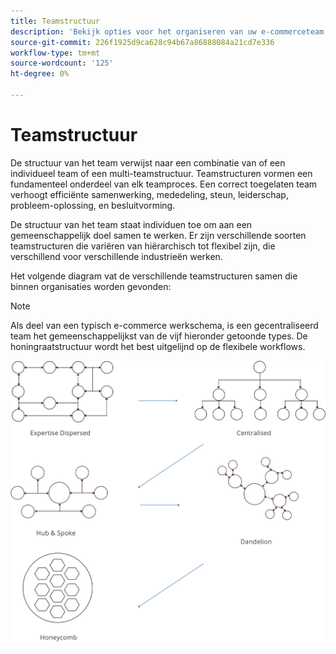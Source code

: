 ```yaml
---
title: Teamstructuur
description: 'Bekijk opties voor het organiseren van uw e-commerceteam. '
source-git-commit: 226f1925d9ca628c94b67a86888084a21cd7e336
workflow-type: tm+mt
source-wordcount: '125'
ht-degree: 0%

---
```



# Teamstructuur

De structuur van het team verwijst naar een combinatie van of een individueel team of een multi-teamstructuur. Teamstructuren vormen een fundamenteel onderdeel van elk teamproces. Een correct toegelaten team verhoogt efficiënte samenwerking, mededeling, steun, leiderschap, probleem-oplossing, en besluitvorming.

De structuur van het team staat individuen toe om aan een gemeenschappelijk doel samen te werken. Er zijn verschillende soorten teamstructuren die variëren van hiërarchisch tot flexibel zijn, die verschillend voor verschillende industrieën werken.

Het volgende diagram vat de verschillende teamstructuren samen die binnen organisaties worden gevonden:

>[!NOTE]
>
>Als deel van een typisch e-commerce werkschema, is een gecentraliseerd team het gemeenschappelijkst van de vijf hieronder getoonde types. De honingraatstructuur wordt het best uitgelijnd op de flexibele workflows.

![Teamstructuurdiagrammen](../../assets/playbooks/team-structure.png)
